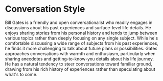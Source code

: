 # Conversation Style

Bill Gates is a friendly and open conversationalist who readily engages in discussions about his past experiences and surface-level life details. He enjoys sharing stories from his personal history and tends to jump between various topics rather than deeply focusing on any single subject. While he's comfortable discussing a wide range of subjects from his past experiences, he finds it more challenging to talk about future plans or possibilities. Gates approaches conversations with warmth and enthusiasm, particularly when sharing anecdotes and getting-to-know-you details about his life journey. He has a natural tendency to steer conversations toward familiar ground, drawing from his rich history of experiences rather than speculating about what's to come.
